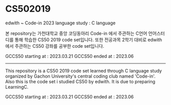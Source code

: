 # CS502019

edwith ~ Code-in 2023 language study : C language

본 repository는 가천대학교 중앙 코딩동아리 Code-in 에서 주관하는 C언어 언어스터디를 통해 학습한 CS50 2019 code set입니다. 또한 전공과목 2학기 대비로 edwith에서 주관하는 CS50 강좌를 공부한 code set입니다.

GCCS50 starting at : 2023.03.21
GCCS50 ended at : 2023.06

---------------------------------

This repository is a CS50 2019 code set learned through C language study organized by Gachon University's central coding club named 'Code-in'. Also this is the code set i studied CS50 by edwith. It is due to preparing LearningC.

GCCS50 starting at : 2023.03.21
GCCS50 ended at : 2023.06

